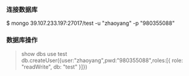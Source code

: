 ### 连接数据库
$ mongo 39.107.233.197:27017/test -u "zhaoyang" -p "980355088"

### 数据库操作
> show dbs
> use test
> db.createUser({user:"zhaoyang",pwd:"980355088",roles:[{ role: "readWrite", db: "test" }]})

